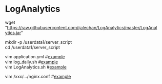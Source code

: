 # LogAnalytics

wget "https://raw.githubusercontent.com/jialechan/LogAnalytics/master/LogAnalytics.jar"    

mkdir -p /userdata1/server_script   
cd /userdata1/server_script   

vim application.yml #[example](https://gist.github.com/jialechan/7b545757ea70358d5e77770a5893ce3a)   
vim log_daily.sh #[example](https://gist.github.com/ae96910add7a9a13c9e0d314071ba5a7)   
vim LogAnalytics.sh #[example](https://gist.github.com/c7fe0ac9da371e8fe285ee759e582d53)   

vim /xxx/.../nginx.conf #[example](https://gist.github.com/9d4b42d55a0321683d2c651d5dda0c37)   
